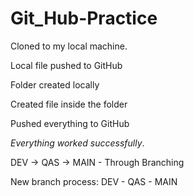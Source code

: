 # Git_Hub-Practice

Cloned to my local machine.

Local file pushed to GitHub

Folder created locally

Created file inside the folder

Pushed everything to GitHub

_Everything worked successfully_.

DEV  ->  QAS  -> MAIN - Through Branching

New branch process: DEV - QAS - MAIN
